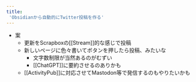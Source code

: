 ```yaml
---
title:
 'Obsidianから自動的にTwitter投稿を作る'
---
```

- 案
	- 更新をScrapboxの[[Stream]]的な感じで投稿
	- 新しいページに色々書いてボタンを押したら投稿、みたいな
		- 文字数制限が当然あるのがむずい
		- [[ChatGPT]]に要約させるのありかも
	- [[ActivityPub]]に対応させてMastodon等で発信するのもやりたいかも
